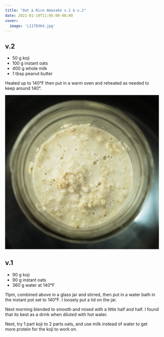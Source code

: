 ```yaml
---
title: "Oat & Rice Amazake v.1 & v.2"
date: 2021-01-19T11:05:00-08:00
cover:
  image: 'L1170364.jpg'
---
```


## v.2

- 50 g koji
- 100 g instant oats
- 400 g whole milk
- 1 tbsp peanut butter

Heated up to 140°F then put in a warm oven and reheated as needed to keep around 140°.

![](L1170368.jpg)

## v.1

- 90 g koji
- 90 g instant oats
- 360 g water at 140°F

11pm, combined above in a glass jar and stirred, then put in a water bath in the instant pot set to 140°F. I loosely put a lid on the jar.

Next morning blended to smooth and mixed with a little half and half. I found that its best as a drink when diluted with hot water.

Next, try 1 part koji to 2 parts oats, and use milk instead of water to get more protein for the koji to work on.
